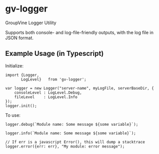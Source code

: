 # gv-logger
GroupVine Logger Utility

Supports both console- and log-file-friendly outputs, with the log
file in JSON format.

## Example Usage (in Typescript)

Initialize:

```
import {Logger, 
       LogLevel}   from 'gv-logger';

var logger = new Logger("server-name", myLogFile, serverBaseDir, {
    consoleLevel : LogLevel.Debug,
    fileLevel    : LogLevel.Info
});
logger.init();
```

To use:

```
logger.debug(`Module name: Some message ${some variable}`);

logger.info(`Module name: Some message ${some variable}`);
```

```
// If err is a javascript Error(), this will dump a stacktrace
logger.error({err: err}, "My module: error message");
```


